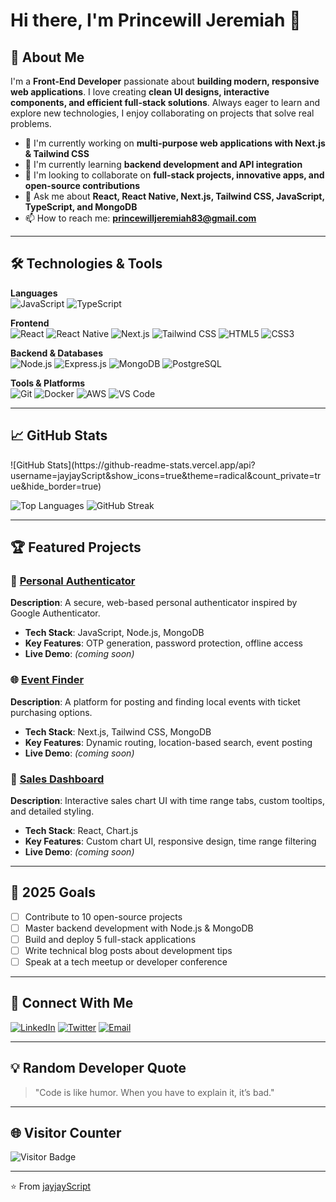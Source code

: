 # Hi there, I'm **Princewill Jeremiah** 👋  

## 🚀 About Me  
I'm a **Front-End Developer** passionate about **building modern, responsive web applications**. I love creating **clean UI designs, interactive components, and efficient full-stack solutions**. Always eager to learn and explore new technologies, I enjoy collaborating on projects that solve real problems.  

- 🔭 I'm currently working on **multi-purpose web applications with Next.js & Tailwind CSS**  
- 🌱 I'm currently learning **backend development and API integration**  
- 👯 I'm looking to collaborate on **full-stack projects, innovative apps, and open-source contributions**  
- 💬 Ask me about **React, React Native, Next.js, Tailwind CSS, JavaScript, TypeScript, and MongoDB**  
- 📫 How to reach me: **[princewilljeremiah83@gmail.com](mailto:princewilljeremiah83@gmail.com)**   

---

## 🛠️ Technologies & Tools  

**Languages**  
![JavaScript](https://img.shields.io/badge/-JavaScript-F7DF1E?style=flat-square&logo=javascript&logoColor=black)  ![TypeScript](https://img.shields.io/badge/-TypeScript-3178C6?style=flat-square&logo=typescript&logoColor=white)  

**Frontend**  
![React](https://img.shields.io/badge/-React-61DAFB?style=flat-square&logo=react&logoColor=black)  ![React Native](https://img.shields.io/badge/-React_Native-61DAFB?style=flat-square&logo=react&logoColor=black) ![Next.js](https://img.shields.io/badge/-Next.js-000000?style=flat-square&logo=next.js&logoColor=white)  ![Tailwind CSS](https://img.shields.io/badge/-Tailwind_CSS-38B2AC?style=flat-square&logo=tailwind-css&logoColor=white)  ![HTML5](https://img.shields.io/badge/-HTML5-E34F26?style=flat-square&logo=html5&logoColor=white)  ![CSS3](https://img.shields.io/badge/-CSS3-1572B6?style=flat-square&logo=css3&logoColor=white)  

**Backend & Databases**  
![Node.js](https://img.shields.io/badge/-Node.js-339933?style=flat-square&logo=node.js&logoColor=white)  ![Express.js](https://img.shields.io/badge/-Express.js-000000?style=flat-square&logo=express&logoColor=white)  ![MongoDB](https://img.shields.io/badge/-MongoDB-47A248?style=flat-square&logo=mongodb&logoColor=white)  ![PostgreSQL](https://img.shields.io/badge/-PostgreSQL-336791?style=flat-square&logo=postgresql&logoColor=white)  

**Tools & Platforms**  
![Git](https://img.shields.io/badge/-Git-F05032?style=flat-square&logo=git&logoColor=white)  ![Docker](https://img.shields.io/badge/-Docker-2496ED?style=flat-square&logo=docker&logoColor=white)  ![AWS](https://img.shields.io/badge/-AWS-232F3E?style=flat-square&logo=amazon-aws&logoColor=white)  ![VS Code](https://img.shields.io/badge/-VS%20Code-007ACC?style=flat-square&logo=visual-studio-code&logoColor=white)  

---

## 📈 GitHub Stats  

<div>  
![GitHub Stats](https://github-readme-stats.vercel.app/api?username=jayjayScript&show_icons=true&theme=radical&count_private=true&hide_border=true)


![Top Languages](https://github-readme-stats.vercel.app/api/top-langs/?username=jayjayScript&layout=compact&theme=radical&hide_border=true)  ![GitHub Streak](https://github-readme-streak-stats.herokuapp.com/?user=jayjayScript&theme=radical)  
</div>  

---

## 🏆 Featured Projects  

### 📱 [Personal Authenticator](https://github.com/jayjayScript/personal-authenticator)  
**Description**: A secure, web-based personal authenticator inspired by Google Authenticator.  
- **Tech Stack**: JavaScript, Node.js, MongoDB  
- **Key Features**: OTP generation, password protection, offline access  
- **Live Demo**: *(coming soon)*  

### 🌐 [Event Finder](https://github.com/jayjayScript/event-finder)  
**Description**: A platform for posting and finding local events with ticket purchasing options.  
- **Tech Stack**: Next.js, Tailwind CSS, MongoDB  
- **Key Features**: Dynamic routing, location-based search, event posting  
- **Live Demo**: *(coming soon)*  

### 🤖 [Sales Dashboard](https://github.com/jayjayScript/sales-dashboard)  
**Description**: Interactive sales chart UI with time range tabs, custom tooltips, and detailed styling.  
- **Tech Stack**: React, Chart.js  
- **Key Features**: Custom chart UI, responsive design, time range filtering  
- **Live Demo**: *(coming soon)*  

---

## 🎯 2025 Goals  
- [ ] Contribute to 10 open-source projects  
- [ ] Master backend development with Node.js & MongoDB  
- [ ] Build and deploy 5 full-stack applications  
- [ ] Write technical blog posts about development tips  
- [ ] Speak at a tech meetup or developer conference  

---

## 🤝 Connect With Me  
[![LinkedIn](https://img.shields.io/badge/-LinkedIn-0077B5?style=for-the-badge&logo=linkedin&logoColor=white&animation=fade)]([https://linkedin.com/in/jayjerry](https://www.linkedin.com/in/princewill-jeremiah-81b2a2249/))  
[![Twitter](https://img.shields.io/badge/-Twitter-1DA1F2?style=for-the-badge&logo=twitter&logoColor=white&animation=fade)]([https://twitter.com/jayjerry](https://x.com/princewilljere3?t=ilz7M3gnM8t2LPacwor2nQ&s=08))  
[![Email](https://img.shields.io/badge/-Email-D14836?style=for-the-badge&logo=gmail&logoColor=white&animation=fade)](mailto:princewilljeremiah83@gmail.com)  

---

## 💡 Random Developer Quote  
> "Code is like humor. When you have to explain it, it’s bad."  

---

## 🌐 Visitor Counter  
![Visitor Badge](https://visitor-badge.laobi.icu/badge?page_id=jayjayScript.jayjayScript)  

---

⭐️ From [jayjayScript](https://github.com/jayjayScript)
